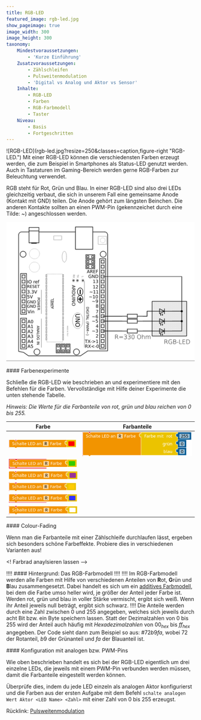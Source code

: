 ```yaml
---
title: RGB-LED
featured_image: rgb-led.jpg
show_pageimage: true
image_width: 300
image_height: 300
taxonomy:
    Mindestvoraussetzungen:
        - 'Kurze Einführung'
    Zusatzvoraussetzungen:
        - Zählschleifen
        - Pulsweitenmodulation
        - 'Digital vs Analog und Aktor vs Sensor'
    Inhalte:
        - RGB-LED
        - Farben
        - RGB-Farbmodell
        - Taster
    Niveau:
        - Basis
        - Fortgeschritten
---
```


<div markdown="1" class="clearfix">
![RGB-LED](rgb-led.jpg?resize=250&classes=caption,figure-right "RGB-LED.")
Mit einer RGB-LED können die verschiedensten Farben erzeugt werden, die zum Beispiel in Smartphones als Status-LED genutzt werden. Auch in Tastaturen im Gaming-Bereich werden gerne RGB-Farben zur Beleuchtung verwendet.

RGB steht für Rot, Grün und Blau. In einer RGB-LED sind also drei LEDs gleichzeitig verbaut, die sich in unserem Fall eine gemeinsame Anode (Kontakt mit GND) teilen. Die Anode gehört zum längsten Beinchen. Die anderen Kontakte sollten an einen PWM-Pin (gekennzeichet durch eine Tilde: ~) angeschlossen werden.
</div>

![Verschaltung einer RGB-LED am Arduino.](schaltplan-rgb-led-am-arduino.png?lightbox=1024&resize=500&classes=caption "Verschaltung einer RGB-LED am Arduino.")


<div markdown="1" class="aufgabe">
#### Farbenexperimente

Schließe die RGB-LED wie beschrieben an und experimentiere mit den Befehlen für die Farben. Vervollständige mit Hilfe deiner Experimente die unten stehende Tabelle.

*Hinweis: Die Werte für die Farbanteile von rot, grün und blau reichen von 0 bis 255.*

| Farbe | Farbanteile |
|---|---|
| ![RGB rot](rgb-rot.png)  | ![RGB rot Code](rgb-rot-code.png)  |
| ![RGB grün](rgb-gruen.png)  |   |
| ![RGB lila](rgb-lila.png)  |   |
| ![RGB orange](rgb-orange.png)  |   |
| ![RGB blau](rgb-blau.png)  |   |
| ![RGB türkis](rgb-weiss.png)  |   |
</div>


<div markdown="1" class="aufgabe">
#### Colour-Fading

Wenn man die Farbanteile mit einer Zählschleife durchlaufen lässt, ergeben sich besonders schöne Farbeffekte. Probiere dies in verschiedenen Varianten aus!

<! Farbrad anaylsieren lassen -->
</div>

!!!! #### Hintergrund: Das RGB-Farbmodell
!!!! 
!!!! Im RGB-Farbmodell werden alle Farben mit Hilfe von verschiedenen Anteilen von **R**ot, **G**rün und **B**lau zusammengesetzt. Dabei handelt es sich um ein [additives Farbmodell](https://de.wikipedia.org/wiki/Additive_Farbmischung), bei dem die Farbe umso heller wird, je größer der Anteil jeder Farbe ist. Werden rot, grün und blau in voller Stärke vermischt, ergibt sich weiß. Wenn ihr Anteil jeweils null beträgt, ergibt sich schwarz.
!!!! Die Anteile werden durch eine Zahl zwischen 0 und 255 angegeben, welches sich jeweils durch acht Bit bzw. ein Byte speichern lassen. Statt der Dezimalzahlen von 0 bis 255 wird der Anteil auch häufig mit *Hexadezimalzahlen* von $00_{hex}$ bis $ff_{hex}$ angegeben. Der Code sieht dann zum Beispiel so aus: $\#72b9fa$, wobei $72$ der Rotanteil, $b9$ der Grünanteil und $fa$ der Blauanteil ist.


<div markdown="1" class="aufgabe">
#### Konfiguration mit analogen bzw. PWM-Pins

Wie oben beschrieben handelt es sich bei der RGB-LED eigentlich um drei einzelne LEDs, die jeweils mit einem PWM-Pin verbunden werden müssen, damit die Farbanteile eingestellt werden können.

Überprüfe dies, indem du jede LED einzeln als analogen Aktor konfigurierst und die Farben aus der ersten Aufgabe mit dem Befehl `schalte analogen Wert Aktor <LED Name> <Zahl>` mit einer Zahl von 0 bis 255 erzeugst.

Rücklink: [Pulsweitenmodulation](/arduinoskript/elektrik/digitale-analoge-pins/pulsweitenmodulation)
</div>